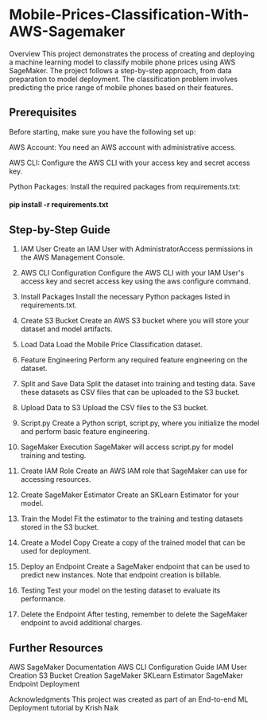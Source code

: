 # Mobile-Prices-Classification-With-AWS-Sagemaker

Overview
This project demonstrates the process of creating and deploying a machine learning model to classify mobile phone prices using AWS SageMaker. The project follows a step-by-step approach, from data preparation to model deployment. The classification problem involves predicting the price range of mobile phones based on their features.

## Prerequisites
Before starting, make sure you have the following set up:

AWS Account: You need an AWS account with administrative access.

AWS CLI: Configure the AWS CLI with your access key and secret access key.

Python Packages: Install the required packages from requirements.txt:

#### pip install -r requirements.txt

## Step-by-Step Guide
1. IAM User
Create an IAM User with AdministratorAccess permissions in the AWS Management Console.

2. AWS CLI Configuration
Configure the AWS CLI with your IAM User's access key and secret access key using the aws configure command.

3. Install Packages
Install the necessary Python packages listed in requirements.txt.

4. Create S3 Bucket
Create an AWS S3 bucket where you will store your dataset and model artifacts.

5. Load Data
Load the Mobile Price Classification dataset.

6. Feature Engineering
Perform any required feature engineering on the dataset.

7. Split and Save Data
Split the dataset into training and testing data. Save these datasets as CSV files that can be uploaded to the S3 bucket.

8. Upload Data to S3
Upload the CSV files to the S3 bucket.

9. Script.py
Create a Python script, script.py, where you initialize the model and perform basic feature engineering.

10. SageMaker Execution
SageMaker will access script.py for model training and testing.

11. Create IAM Role
Create an AWS IAM role that SageMaker can use for accessing resources.

12. Create SageMaker Estimator
Create an SKLearn Estimator for your model.

13. Train the Model
Fit the estimator to the training and testing datasets stored in the S3 bucket.

14. Create a Model Copy
Create a copy of the trained model that can be used for deployment.

15. Deploy an Endpoint
Create a SageMaker endpoint that can be used to predict new instances. Note that endpoint creation is billable.

16. Testing
Test your model on the testing dataset to evaluate its performance.

17. Delete the Endpoint
After testing, remember to delete the SageMaker endpoint to avoid additional charges.

## Further Resources
AWS SageMaker Documentation
AWS CLI Configuration Guide
IAM User Creation
S3 Bucket Creation
SageMaker SKLearn Estimator
SageMaker Endpoint Deployment

Acknowledgments
This project was created as part of an End-to-end ML Deployment tutorial by Krish Naik 
